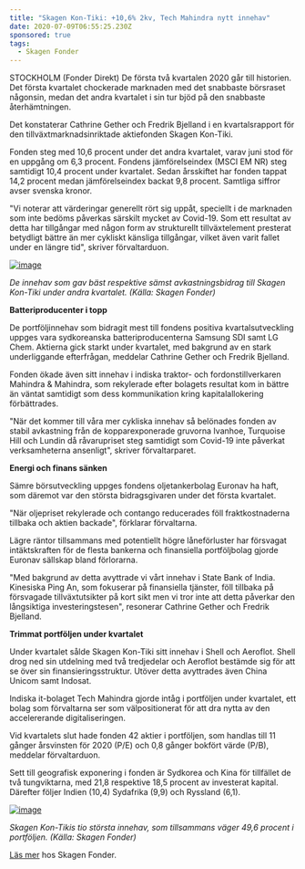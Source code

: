 ```yaml
---
title: "Skagen Kon-Tiki: +10,6% 2kv, Tech Mahindra nytt innehav"
date: 2020-07-09T06:55:25.230Z
sponsored: true
tags:
  - Skagen Fonder
---
```

<!--StartFragment-->

STOCKHOLM (Fonder Direkt) De första två kvartalen 2020 går till historien. Det första kvartalet chockerade marknaden med det snabbaste börsraset någonsin, medan det andra kvartalet i sin tur bjöd på den snabbaste återhämtningen.

Det konstaterar Cathrine Gether och Fredrik Bjelland i en kvartalsrapport för den tillväxtmarknadsinriktade aktiefonden Skagen Kon-Tiki.

Fonden steg med 10,6 procent under det andra kvartalet, varav juni stod för en uppgång om 6,3 procent. Fondens jämförelseindex (MSCI EM NR) steg samtidigt 10,4 procent under kvartalet. Sedan årsskiftet har fonden tappat 14,2 procent medan jämförelseindex backat 9,8 procent. Samtliga siffror avser svenska kronor.

"Vi noterar att värderingar generellt rört sig uppåt, speciellt i de marknaden som inte bedöms påverkas särskilt mycket av Covid-19. Som ett resultat av detta har tillgångar med någon form av strukturellt tillväxtelement presterat betydligt bättre än mer cykliskt känsliga tillgångar, vilket även varit fallet under en längre tid", skriver förvaltarduon.

[![image](https://i.direkt.se/200709/586524301.png)](https://i.direkt.se/200709/586524301.png)

*De innehav som gav bäst respektive sämst avkastningsbidrag till Skagen Kon-Tiki under andra kvartalet. (Källa: Skagen Fonder)*

**Batteriproducenter i topp**

De portföljinnehav som bidragit mest till fondens positiva kvartalsutveckling uppges vara sydkoreanska batteriproducenterna Samsung SDI samt LG Chem. Aktierna gick starkt under kvartalet, med bakgrund av en stark underliggande efterfrågan, meddelar Cathrine Gether och Fredrik Bjelland.

Fonden ökade även sitt innehav i indiska traktor- och fordonstillverkaren Mahindra & Mahindra, som rekylerade efter bolagets resultat kom in bättre än väntat samtidigt som dess kommunikation kring kapitalallokering förbättrades.

"När det kommer till våra mer cykliska innehav så belönades fonden av stabil avkastning från de kopparexponerade gruvorna Ivanhoe, Turquoise Hill och Lundin då råvarupriset steg samtidigt som Covid-19 inte påverkat verksamheterna ansenligt", skriver förvaltarparet.

**Energi och finans sänken**

Sämre börsutveckling uppges fondens oljetankerbolag Euronav ha haft, som däremot var den största bidragsgivaren under det första kvartalet.

"När oljepriset rekylerade och contango reducerades föll fraktkostnaderna tillbaka och aktien backade", förklarar förvaltarna.

Lägre räntor tillsammans med potentiellt högre låneförluster har försvagat intäktskraften för de flesta bankerna och finansiella portföljbolag gjorde Euronav sällskap bland förlorarna.

"Med bakgrund av detta avyttrade vi vårt innehav i State Bank of India. Kinesiska Ping An, som fokuserar på finansiella tjänster, föll tillbaka på försvagade tillväxtutsikter på kort sikt men vi tror inte att detta påverkar den långsiktiga investeringstesen", resonerar Cathrine Gether och Fredrik Bjelland.

**Trimmat portföljen under kvartalet**

Under kvartalet sålde Skagen Kon-Tiki sitt innehav i Shell och Aeroflot. Shell drog ned sin utdelning med två tredjedelar och Aeroflot bestämde sig för att se över sin finansieringsstruktur. Utöver detta avyttrades även China Unicom samt Indosat.

Indiska it-bolaget Tech Mahindra gjorde intåg i portföljen under kvartalet, ett bolag som förvaltarna ser som välpositionerat för att dra nytta av den accelererande digitaliseringen.

Vid kvartalets slut hade fonden 42 aktier i portföljen, som handlas till 11 gånger årsvinsten för 2020 (P/E) och 0,8 gånger bokfört värde (P/B), meddelar förvaltarduon.

Sett till geografisk exponering i fonden är Sydkorea och Kina för tillfället de två tungviktarna, med 21,8 respektive 18,5 procent av investerat kapital. Därefter följer Indien (10,4) Sydafrika (9,9) och Ryssland (6,1).

[![image](https://i.direkt.se/200709/586524302.png)](https://i.direkt.se/200709/586524302.png)

*Skagen Kon-Tikis tio största innehav, som tillsammans väger 49,6 procent i portföljen. (Källa: Skagen Fonder)*

[Läs mer](https://www.skagenfonder.se/globalassets/pdfs/status-reports/sweden/skagen-kon-tiki-a/2020/20200630_skagen-kon-tiki-a-q2.pdf) hos Skagen Fonder.

<!--EndFragment-->